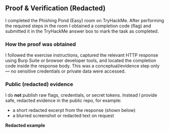 ## Proof & Verification (Redacted)

I completed the Phishing Pond (Easy) room on TryHackMe. After performing the required steps in the room I obtained a completion code (flag) and submitted it in the TryHackMe answer box to mark the task as completed.

### How the proof was obtained
I followed the exercise instructions, captured the relevant HTTP response using Burp Suite or browser developer tools, and located the completion code inside the response body. This was a conceptual/evidence step only — no sensitive credentials or private data were accessed.

### Public (redacted) evidence
I do **not** publish raw flags, credentials, or secret tokens. Instead I provide safe, redacted evidence in the public repo, for example:
- a short redacted excerpt from the response (shown below)  
- a blurred screenshot or redacted text on request

**Redacted example**
